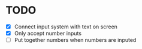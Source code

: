 # TODO

- [x] Connect input system with text on screen
- [x] Only accept number inputs
- [ ] Put together numbers when numbers are inputed
